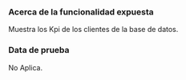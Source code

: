 ### Acerca de la funcionalidad expuesta

Muestra los Kpi de los clientes de la base de datos.

### Data de prueba

No Aplica.